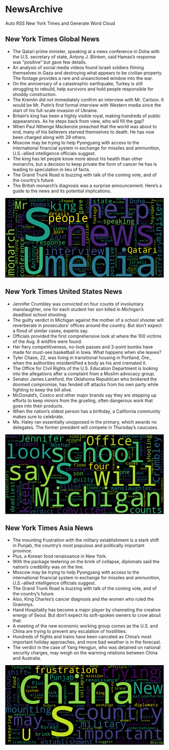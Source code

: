 # NewsArchive
Auto RSS New York Times and Generate Word Cloud

## New York Times Global News
* The Qatari prime minister, speaking at a news conference in Doha with the U.S. secretary of state, Antony J. Blinken, said Hamas’s response was “positive” but gave few details.
* An analysis of social media videos found Israeli soldiers filming themselves in Gaza and destroying what appears to be civilian property. The footage provides a rare and unsanctioned window into the war.
* On the anniversary of a catastrophic earthquake, Turkey is still struggling to rebuild, help survivors and hold people responsible for shoddy construction.
* The Kremlin did not immediately confirm an interview with Mr. Carlson. It would be Mr. Putin’s first formal interview with Western media since the start of his full-scale invasion of Ukraine.
* Britain’s king has been a highly visible royal, making hundreds of public appearances. As he steps back from view, who will fill the gap?
* When Paul Nthenge Mackenzie preached that the world was about to end, many of his believers starved themselves to death. He has now been charged along with 29 others.
* Moscow may be trying to help Pyongyang with access to the international financial system in exchange for missiles and ammunition, U.S.-allied intelligence officials suggest.
* The king has let people know more about his health than other monarchs, but a decision to keep private the form of cancer he has is leading to speculation in lieu of facts.
* The Grand Trunk Road is buzzing with talk of the coming vote, and of the country’s future.
* The British monarch’s diagnosis was a surprise announcement. Here’s a guide to the news and its potential implications.

![Global](./global.png)
## New York Times United States News
* Jennifer Crumbley was convicted on four counts of involuntary manslaughter, one for each student her son killed in Michigan’s deadliest school shooting.
* The guilty verdict in Michigan against the mother of a school shooter will reverberate in prosecutors’ offices around the country. But don’t expect a flood of similar cases, experts say.
* Officials provided the first comprehensive look at where the 100 victims of the Aug. 8 wildfire were found.
* Her fiery competitiveness, no-look passes and 3-point bombs have made for must-see basketball in Iowa. What happens when she leaves?
* Tyler Chase, 22, was living in transitional housing in Portland, Ore., when the authorities misidentified a body as his and cremated it.
* The Office for Civil Rights of the U.S. Education Department is looking into the allegations after a complaint from a Muslim advocacy group.
* Senator James Lankford, the Oklahoma Republican who brokered the doomed compromise, has fended off attacks from his own party while fighting to keep the bill alive.
* McDonald’s, Costco and other major brands say they are stepping up efforts to keep minors from the grueling, often dangerous work that goes into their products.
* When the nation’s oldest person has a birthday, a California community makes sure to celebrate.
* Ms. Haley ran essentially unopposed in the primary, which awards no delegates. The former president will compete in Thursday’s caucuses.

![US](./usnews.png)
## New York Times Asia News
* The mounting frustration with the military establishment is a stark shift in Punjab, the country’s most populous and politically important province.
* Plus, a Korean food renaissance in New York.
* With the package teetering on the brink of collapse, diplomats said the nation’s credibility was on the line.
* Moscow may be trying to help Pyongyang with access to the international financial system in exchange for missiles and ammunition, U.S.-allied intelligence officials suggest.
* The Grand Trunk Road is buzzing with talk of the coming vote, and of the country’s future.
* Also, King Charles’s cancer diagnosis and the women who ruled the Grammys.
* Hand Hospitality has become a major player by channeling the creative energy of Seoul. But don’t expect its soft-spoken owners to crow about that.
* A meeting of the new economic working group comes as the U.S. and China are trying to prevent any escalation of hostilities.
* Hundreds of flights and trains have been canceled as China’s most important holiday approaches, and more bad weather is in the forecast.
* The verdict in the case of Yang Hengjun, who was detained on national security charges, may weigh on the warming relations between China and Australia.

![Asian](./asian.png)
